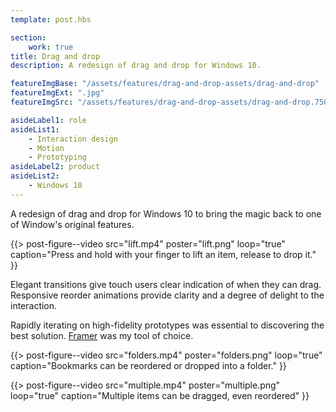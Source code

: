 ```yaml
---
template: post.hbs

section:
    work: true
title: Drag and drop
description: A redesign of drag and drop for Windows 10.

featureImgBase: "/assets/features/drag-and-drop-assets/drag-and-drop"
featureImgExt: ".jpg"
featureImgSrc: "/assets/features/drag-and-drop-assets/drag-and-drop.750w.jpg"

asideLabel1: role
asideList1:
    - Interaction design
    - Motion
    - Prototyping
asideLabel2: product
asideList2:
    - Windows 10
---
```


A redesign of drag and drop for Windows 10 to bring the magic back to one of Window's original features.

{{> post-figure--video
    src="lift.mp4"
    poster="lift.png"
    loop="true"
    caption="Press and hold with your finger to lift an item, release to drop it."
}}

Elegant transitions give touch users clear indication of when they can drag. Responsive reorder animations provide clarity and a degree of delight to the interaction.

Rapidly iterating on high-fidelity prototypes was essential to discovering the best solution. [Framer](http://framerjs.com/) was my tool of choice.

{{> post-figure--video
    src="folders.mp4"
    poster="folders.png"
    loop="true"
    caption="Bookmarks can be reordered or dropped into a folder."
}}

{{> post-figure--video
    src="multiple.mp4"
    poster="multiple.png"
    loop="true"
    caption="Multiple items can be dragged, even reordered"
}}
